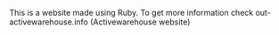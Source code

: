 This is a website made using Ruby.
To get more information check out-
activewarehouse.info
(Activewarehouse website)
